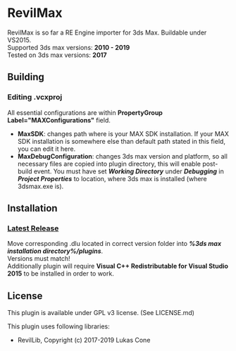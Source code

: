 # RevilMax
RevilMax is so far a RE Engine importer for 3ds Max. Buildable under VS2015.\
Supported 3ds max versions: **2010 - 2019**\
Tested on 3ds max versions: **2017**

## Building
### Editing .vcxproj
All essential configurations are within **PropertyGroup Label="MAXConfigurations"** field.
- **MaxSDK**: changes path where is your MAX SDK installation.
If your MAX SDK installation is somewhere else than default path stated in this field, you can edit it here.
- **MaxDebugConfiguration**: changes 3ds max version and platform, so all necessary files are copied into plugin directory, this will enable post-build event. You must have set ***Working Directory*** under ***Debugging*** in ***Project Properties*** to location, where 3ds max is installed (where 3dsmax.exe is).

## Installation
### [Latest Release](https://github.com/PredatorCZ/RevilMax/releases/)
Move corresponding .dlu located in correct version folder into ***%3ds max installation directory%/plugins***. \
Versions must match!\
Additionally plugin will require **Visual C++ Redistributable for Visual Studio 2015** to be installed in order to work.


## License
This plugin is available under GPL v3 license. (See LICENSE.md)

This plugin uses following libraries:

* RevilLib, Copyright (c) 2017-2019 Lukas Cone
